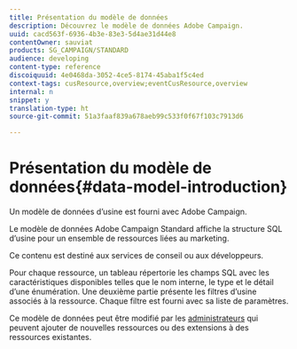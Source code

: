 ```yaml
---
title: Présentation du modèle de données
description: Découvrez le modèle de données Adobe Campaign.
uuid: cacd563f-6936-4b3e-83e3-5d4ae31d44e8
contentOwner: sauviat
products: SG_CAMPAIGN/STANDARD
audience: developing
content-type: reference
discoiquuid: 4e0468da-3052-4ce5-8174-45aba1f5c4ed
context-tags: cusResource,overview;eventCusResource,overview
internal: n
snippet: y
translation-type: ht
source-git-commit: 51a3faaf839a678aeb99c533f0f67f103c7913d6

---
```



# Présentation du modèle de données{#data-model-introduction}

Un modèle de données d’usine est fourni avec Adobe Campaign.

Le modèle de données Adobe Campaign Standard affiche la structure SQL d’usine pour un ensemble de ressources liées au marketing.

Ce contenu est destiné aux services de conseil ou aux développeurs.

Pour chaque ressource, un tableau répertorie les champs SQL avec les caractéristiques disponibles telles que le nom interne, le type et le détail d’une énumération. Une deuxième partie présente les filtres d’usine associés à la ressource. Chaque filtre est fourni avec sa liste de paramètres.

Ce modèle de données peut être modifié par les [administrateurs](../../administration/using/users-management.md#functional-administrators) qui peuvent ajouter de nouvelles ressources ou des extensions à des ressources existantes.

